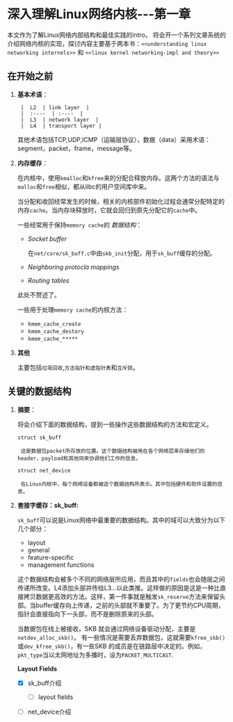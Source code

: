 <!--
 * @Author: xiangrui
 * @Date: 2020-04-11 16:29:04
 * @LastEditTime: 2020-04-11 23:19:25
 * @LastEditors: Please set LastEditors
 * @Description: In User Settings Edit
 * @FilePath: \Ten000hours.github.io\_posts\2020-04-11-understandLinuxNetworkKernel1.md
 -->
# 深入理解Linux网络内核---第一章

本文作为了解Linux网络内部结构和最佳实践的intro。 将会开一个系列文章系统的介绍网络内核的实现，探讨内容主要基于两本书：`<<understanding linux networking internels>>` 和 `<<linux kernel networking-impl and theory>>` 

## 在开始之前

1. **基本术语**：

        |  L2  | link layer  |
        |  :----  | :----  |
        |  L3  | network layer  |
        |  L4  | transport layer |

    其他术语包括TCP,UDP,ICMP（运输层协议），数据（data）采用术语：segment，packet，frame，message等。

2. **内存缓存**：
   
   在内核中，使用`kmalloc`和`kfree`来的分配合释放内存。这两个方法的语法与`malloc`和`free`相似，都从libc的用户空间库中来。  

    当分配和收回经常发生的时候，相关的内核部件初始化过程会通常分配特定的内存`cache`。当内存块释放时，它就会回归到原先分配它的`cache`中。

    一些经常用于保持`memory cache`的 _数据结构_：
 
    - *Socket buffer*
    
        在`net/core/sk_buff.c`中由`skb_init`分配，用于`sk_buff`缓存的分配。

    - *Neighboring protocla mappings*
    - *Routing tables*
  
    此处不赘述了。

    一些用于处理`memory cache`的内核方法：
  
    - `kmem_cache_create`
    - `kmem_cache_destory`
    - `kmem_cache_*****`

3. **其他**

   主要包括`垃圾回收`,`方法指针和虚指针表`和`互斥锁`。


## 关键的数据结构

1. **摘要**： 
    
    将会介绍下面的数据结构，提到一些操作这些数据结构的方法和宏定义。

    `struct sk_buff`

        这是数据包packet所存放的位置。这个数据结构被用在各个网络层来存储他们的header，payload和其他同来协调他们工作的信息。
    
    `struct net_device`

        在Linux内核中，每个网络设备都被这个数据结构所表示。其中包括硬件和软件设置的信息。

2. **套接字缓存：sk_buff:**
   
   `sk_buff`可以说是Linux网络中最重要的数据结构。其中的域可以大致分为以下几个部分：

   - layout
   - general
   - feature-specific
   - management functions
  
    这个数据结构会被多个不同的网络层所应用，而且其中的`fields`也会随层之间传递所改变。L4添加头部并传给L3...以此类推。这样做的原因是这是一种比直接拷贝数据更高效的方法。这样，第一件事就是触发`sk_reserve`方法来保留头部。当buffer缓存向上传递，之前的头部就不重要了。为了更节约CPU周期，指针会直接指向下一头部，而不是删除原来的头部。


    当数据包在线上被接收，SKB 就会通过网络设备驱动分配，主要是`netdev_alloc_skb()`。 有一些情况是需要丢弃数据包，这就需要`kfree_skb()`或`dev_kfree_skb()`，有一些SKB 的成员是在链路层中决定的。例如，`pkt_type`当以太网地址为多播时，设为`PACKET_MULTICAST`. 

    **Layout Fields**

    - [x] sk_buff介绍
      - [ ] layout fields
    - [ ] net_device介绍














        